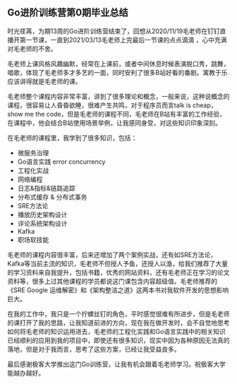 ## Go进阶训练营第0期毕业总结
时光荏苒，为期13周的Go进阶训练营结束了，回想从2020/11/19毛老师在钉钉直播开第一节课，一直到2021/03/13毛老师上完最后一节课的点点滴滴 ，心中充满对毛老师的不舍。

毛老师上课风格风趣幽默，经常在上课前，或者中间休息时候表演脱口秀，跳舞，唱歌，体现了毛老师多才多艺的一面，同时安利了很多B站好看的番剧。寓教于乐应该讲得就是毛老师的课。

毛老师整个课程内容非常丰富，讲到了很多理论和概念，一般来说，这种说概念的课程，很容易让人昏昏欲睡，很难产生共鸣，对于程序员而言talk is cheap，show me the code，但是毛老师的课程不同，毛老师在B站有丰富的工作经验，在课程中，他会结合B站使用场景举例，让我感同身受，对这些知识印象深刻。

在毛老师的课程里，我学到了很多知识，包括：

- 微服务治理
- Go语言实践 error  concurrency  
- 工程化实战
- 网络编程
- 日志&指标&链路追踪
- 分布式缓存 & 分布式事务
- SRE方法论
- 播放历史架构设计
- 评论系统架构设计
- Kafka
- 职场软技能

毛老师的课程内容很丰富，后来还增加了两个案例实战，还有如SRE方法论，Kafka等当前主流的知识，毛老师不但授人予鱼，还授人以渔，给我们推荐了大量的学习资料来自我提升，包括书籍，优秀的网站资料，还有毛老师正在学习的论文资料等，很多上过其他课程的学员都说这门课包含内容超级值。毛老师推荐的《SRE Google 运维解密》和《架构整洁之道》这两本书对我软件开发的思想影响巨大。

在我的工作中，我只是一个拧螺丝钉的角色，平时感觉很难有所进步，但是毛老师的课打开了我的思路，让我知道前进的方向，现在我在做开发时，会不自觉地思考如何将毛老师的知识运用进去，毛老师的工程化实践和Go语言实践中的相关知识已经顺利的应用到我的项目中，即使还有很多知识，现实中因为各种原因无法真的落地，但是对于我而言，思考了这些方案，已经让我受益良多。

最后感谢极客大学推出这门Go训练营，让我有机会跟着毛老师学习。祝极客大学能越办越好。